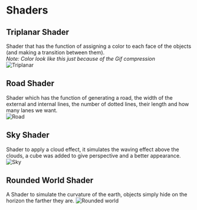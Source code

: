 # Shaders

## Triplanar Shader
Shader that has the function of assigning a color to each face of the objects (and making a transition between them).<br />
_Note: Color look like this just because of the Gif compression_<br />
![Triplanar](https://user-images.githubusercontent.com/68016784/164882778-0a32ceb9-c790-4da9-94a0-beec195ee450.gif)

## Road Shader
Shader which has the function of generating a road, the width of the external and internal lines, the number of dotted lines, their length and how many lanes we want.<br />
![Road](https://user-images.githubusercontent.com/68016784/164882985-f1fe1ab6-4c33-4db4-9054-dafb6cd9d1fb.gif)

## Sky Shader
Shader to apply a cloud effect, it simulates the waving effect above the clouds, a cube was added to give perspective and a better appearance.
![Sky](https://user-images.githubusercontent.com/68016784/164882946-c9f669c9-27c8-4161-a3c7-c11f00b8938b.gif)

## Rounded World Shader
A Shader to simulate the curvature of the earth, objects simply hide on the horizon the farther they are.
![Rounded world](https://user-images.githubusercontent.com/68016784/164882973-1dab3946-d763-4150-ac1b-c2d8bd87c80d.gif)
